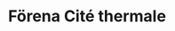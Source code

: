 ---
title: "Förena Cité thermale"
url: /saint-bruno-de-montarville/forena-cite-thermale/
shop: massage
---
